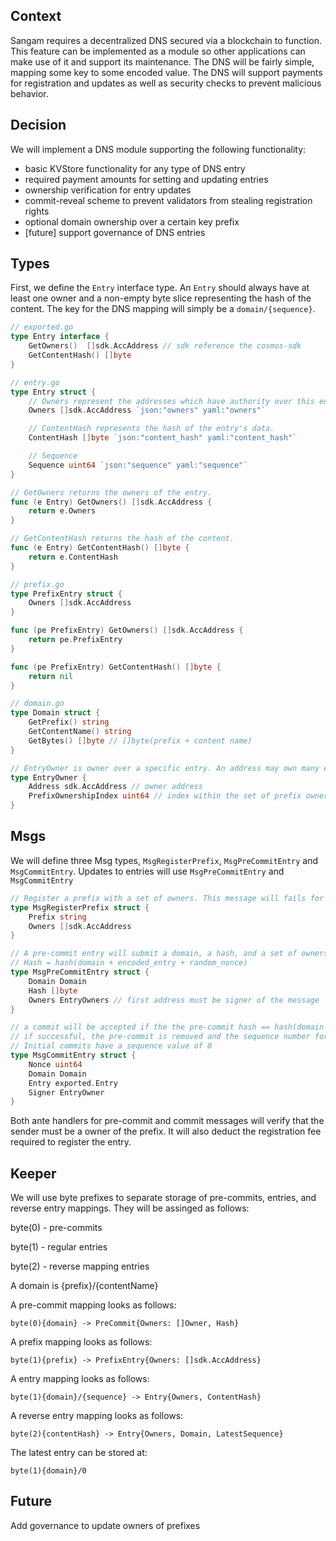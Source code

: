 ## Context

Sangam requires a decentralized DNS secured via a blockchain to function. This 
feature can be implemented as a module so other applications can make use of it
and support its maintenance. The DNS will be fairly simple, mapping some key to
some encoded value. The DNS will support payments for registration and updates
as well as security checks to prevent malicious behavior.  

## Decision

We will implement a DNS module supporting the following functionality:

- basic KVStore functionality for any type of DNS entry
- required payment amounts for setting and updating entries
- ownership verification for entry updates
- commit-reveal scheme to prevent validators from stealing registration rights
- optional domain ownership over a certain key prefix
- [future] support governance of DNS entries

## Types

First, we define the `Entry` interface type. An `Entry` should always have at
least one owner and a non-empty byte slice representing the hash of the content. 
The key for the DNS mapping will simply be a `domain/{sequence}`. 

```go
// exported.go
type Entry interface {
    GetOwners()  []sdk.AccAddress // sdk reference the cosmos-sdk
    GetContentHash() []byte
}

// entry.go
type Entry struct {
	// Owners represent the addresses which have authority over this entry.
	Owners []sdk.AccAddress `json:"owners" yaml:"owners"`

	// ContentHash represents the hash of the entry's data.
	ContentHash []byte `json:"content_hash" yaml:"content_hash"`

	// Sequence
	Sequence uint64 `json:"sequence" yaml:"sequence"`
}

// GetOwners returns the owners of the entry.
func (e Entry) GetOwners() []sdk.AccAddress {
	return e.Owners
}

// GetContentHash returns the hash of the content.
func (e Entry) GetContentHash() []byte {
	return e.ContentHash
}

// prefix.go
type PrefixEntry struct {
    Owners []sdk.AccAddress
}

func (pe PrefixEntry) GetOwners() []sdk.AccAddress {
    return pe.PrefixEntry
}

func (pe PrefixEntry) GetContentHash() []byte {
    return nil
}

// domain.go
type Domain struct {
    GetPrefix() string
    GetContentName() string
    GetBytes() []byte // []byte(prefix + content name)
}

// EntryOwner is owner over a specific entry. An address may own many entries.
type EntryOwner {
    Address sdk.AccAddress // owner address
    PrefixOwnershipIndex uint64 // index within the set of prefix owners
}
```

## Msgs

We will define three Msg types, `MsgRegisterPrefix`, `MsgPreCommitEntry` and `MsgCommitEntry`.
Updates to entries will use `MsgPreCommitEntry` and `MsgCommitEntry`

```go
// Register a prefix with a set of owners. This message will fails for already registered prefixes.
type MsgRegisterPrefix struct {
    Prefix string
    Owners []sdk.AccAddress
}

// A pre-commit entry will submit a domain, a hash, and a set of owners.
// Hash = hash(domain + encoded_entry + random_nonce)
type MsgPreCommitEntry struct {
    Domain Domain
    Hash []byte
    Owners EntryOwners // first address must be signer of the message
}

// a commit will be accepted if the the pre-commit hash == hash(domain + encoded_entry + nonce)
// if successful, the pre-commit is removed and the sequence number for the entry is incremented.
// Initial commits have a sequence value of 0
type MsgCommitEntry struct {
    Nonce uint64
    Domain Domain
    Entry exported.Entry
    Signer EntryOwner
}
```

Both ante handlers for pre-commit and commit messages will verify that the sender must be a owner
of the prefix. It will also deduct the registration fee required to register the entry.

## Keeper

We will use byte prefixes to separate storage of pre-commits, entries, and reverse entry mappings.
They will be assinged as follows:

byte(0) - pre-commits

byte(1) - regular entries

byte(2) - reverse mapping entries

A domain is {prefix}/{contentName}

A pre-commit mapping looks as follows:

`byte(0){domain} -> PreCommit{Owners: []Owner, Hash}`

A prefix mapping looks as follows:

`byte(1){prefix} -> PrefixEntry{Owners: []sdk.AccAddress}`

A entry mapping looks as follows:

`byte(1){domain}/{sequence} -> Entry{Owners, ContentHash}`

A reverse entry mapping looks as follows:

`byte(2){contentHash} -> Entry{Owners, Domain, LatestSequence}`

The latest entry can be stored at:

`byte(1){domain}/0`

## Future 

Add governance to update owners of prefixes
